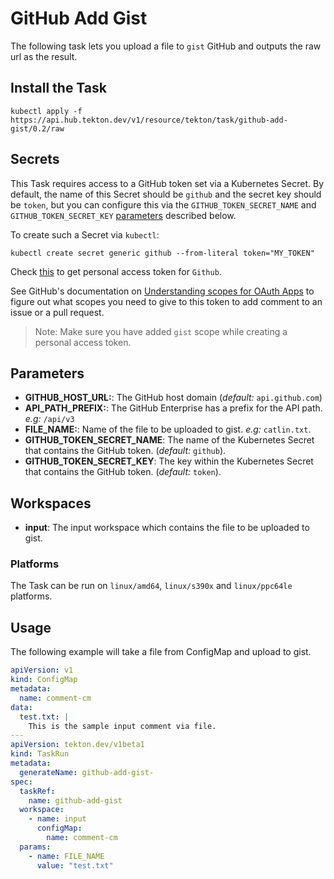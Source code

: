 # GitHub Add Gist

The following task lets you upload a file to `gist` GitHub
and outputs the raw url as the result.

## Install the Task

```
kubectl apply -f https://api.hub.tekton.dev/v1/resource/tekton/task/github-add-gist/0.2/raw
```

## Secrets

This Task requires access to a GitHub token set via a Kubernetes Secret. By default, the name of this Secret should be `github` and the secret key should be `token`, but you can configure this via the `GITHUB_TOKEN_SECRET_NAME` and `GITHUB_TOKEN_SECRET_KEY` [parameters](#parameters) described below.

To create such a Secret via `kubectl`:

```
kubectl create secret generic github --from-literal token="MY_TOKEN"
```

Check [this](https://help.github.com/en/github/authenticating-to-github/creating-a-personal-access-token-for-the-command-line) to get personal access token for `Github`.

See GitHub's documentation on [Understanding scopes for OAuth Apps](https://developer.github.com/apps/building-oauth-apps/understanding-scopes-for-oauth-apps/) to figure out what scopes you need to give to this token to add comment to an issue or a pull request.

> Note: Make sure you have added `gist` scope while creating a personal access token.

## Parameters

- **GITHUB_HOST_URL:**: The GitHub host domain (_default:_ `api.github.com`)
- **API_PATH_PREFIX:**: The GitHub Enterprise has a prefix for the API path. _e.g:_ `/api/v3`
- **FILE_NAME:**: Name of the file to be uploaded to gist. _e.g:_ `catlin.txt`.
- **GITHUB_TOKEN_SECRET_NAME**: The name of the Kubernetes Secret that
  contains the GitHub token. (_default:_ `github`).
- **GITHUB_TOKEN_SECRET_KEY**: The key within the Kubernetes Secret that contains the GitHub token. (_default:_ `token`).


## Workspaces

- **input**: The input workspace which contains the file to be uploaded to gist.

### Platforms

The Task can be run on `linux/amd64`, `linux/s390x` and `linux/ppc64le` platforms.

## Usage

The following example will take a file from ConfigMap and
upload to gist.

```yaml
apiVersion: v1
kind: ConfigMap
metadata:
  name: comment-cm
data:
  test.txt: |
    This is the sample input comment via file.
---
apiVersion: tekton.dev/v1beta1
kind: TaskRun
metadata:
  generateName: github-add-gist-
spec:
  taskRef:
    name: github-add-gist
  workspace:
    - name: input
      configMap:
        name: comment-cm
  params:
    - name: FILE_NAME
      value: "test.txt"
```
